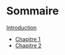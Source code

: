 # Sommaire

[Introduction](./intro.md)

- [Chapitre 1](./chapitre_1.md)
- [Chapitre 2](./chapitre_2.md)
